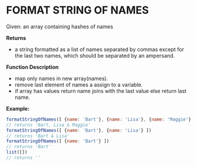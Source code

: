 # FORMAT STRING OF NAMES

Given: an array containing hashes of names

**Returns** 
* a string formatted as a list of names separated by commas except for the last two names, which should be separated by an ampersand.

**Function Description**
 - map only names in new array(names).
 - remove last element of names a assign to a variable.
 - if array has values return name joins with the last value else return last name.


**Example:** 

```js
formatStringOfNames([ {name: 'Bart'}, {name: 'Lisa'}, {name: 'Maggie'} ])
// returns 'Bart, Lisa & Maggie'
formatStringOfNames([ {name: 'Bart'}, {name: 'Lisa'} ])
// returns 'Bart & Lisa'
formatStringOfNames([ {name: 'Bart'} ])
// returns 'Bart'
list([])
// returns ''
```